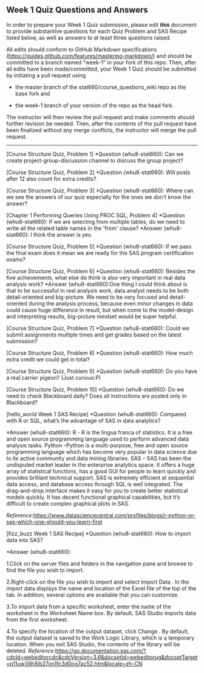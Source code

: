 ## Week 1 Quiz Questions and Answers

In order to prepare your Week 1 Quiz submission, please edit ***this*** document to provide substantive questions for each Quiz Problem and SAS Recipe listed below, as well as answers to at least three questions raised.

All edits should conform to GitHub Markdown specifications (https://guides.github.com/features/mastering-markdown/) and should be committed to a branch named "week-1" in your fork of this repo. Then, after all edits have been made/committed, your Week 1 Quiz should be submitted by initiating a pull request using

- the master branch of the stat660/course_questions_wiki repo as the base fork and

- the week-1 branch of your version of the repo as the head fork.

The instructor will then review the pull request and make comments should further revision be needed. Then, after the contents of the pull request have been finalized without any merge conflicts, the instructor will merge the pull request.



********************************************************************************



[Course Structure Quiz, Problem 1]
*Question (whu8-stat660): Can we create project-group-discussion channel to discuss the group project?



[Course Structure Quiz, Problem 2]
*Question (whu8-stat660): Will posts after 12 also count for extra credits?



[Course Structure Quiz, Problem 3]
*Question (whu8-stat660): Where can we see the answers of our quiz especially for the ones we don't know the answer?


[Chapter 1 Performing Queries Using PROC SQL, Problem 4]
*Question (whu8-stat660): If we are selecting from multiple tables, do we need to write all the related table names in the 'from' clause?
*Answer (whu8-stat660): I think the answer is yes.

[Course Structure Quiz, Problem 5]
*Question (whu8-stat660): If we pass the final exam does it mean we are ready for the SAS program certification exams?


[Course Structure Quiz, Problem 6]
*Question (whu8-stat660): Besides the five achievements, what else do think is also very important in real data analysis work?
*Answer (whu8-stat660):One thing I could think about is that to be successful in real analysis work, data analyst needs to be both detail-oriented and big-picture. We need to be very focused and detail-oriented during the analysis process, because even minor changes in data could cause huge difference in result, but when come to the model-design and interpreting results, big-picture mindset would be super helpful.


[Course Structure Quiz, Problem 7]
*Question (whu8-stat660): Could we submit assignments multiple times and get grades based on the latest submission?


[Course Structure Quiz, Problem 8]
*Question (whu8-stat660): How much extra credit we could get in total? 


[Course Structure Quiz, Problem 9]
*Question (whu8-stat660):  Do you have a real carrier pigeon? (Just curious:P) 


[Course Structure Quiz, Problem 10]
*Question (whu8-stat660): Do we need to check Blackboard daily? Does all instructions are posted only in Blackboard? 


[hello_world Week 1 SAS Recipe]
*Question (whu8-stat660): Compared with R or SQL, what’s the advantage of SAS in data analytics?

*Answer (whu8-stat660): R - R is the lingua franca of statistics. It is a free and open source programming language used to perform advanced data analysis tasks. Python –Python is a multi-purpose, free and open source programming language which has become very popular in data science due to its active community and data mining libraries. SAS – SAS has been the undisputed market leader in the enterprise analytics space. It offers a huge array of statistical functions, has a good GUI for people to learn quickly and provides brilliant technical support.
SAS is extremely efficient at sequential data access, and database access through SQL is well integrated. The drag-and-drop interface makes it easy for you to create better statistical models quickly.  It has decent functional graphical capabilities, but it’s difficult to create complex graphical plots in SAS.

*Reference*:https://www.datasciencecentral.com/profiles/blogs/r-python-or-sas-which-one-should-you-learn-first

[fizz_buzz Week 1 SAS Recipe]
*Question (whu8-stat660): How to import data into SAS?

*Answer (whu8-stat660):

1.Click on the server files and folders in the navigation pane and browse to find the file you wish to import.

2.Right-click on the file you wish to import and select Import Data . In the import data displays the name and location of the Excel file of the top of the tab. In addition, several options are available that you can customize. 

3.To import data from a specific worksheet, enter the name of the worksheet in the Worksheet Name box. By default, SAS Studio imports data from the first worksheet.

4.To specify the location of the output dataset, click Change . By default, the output dataset is saved to the Work Logic Library, which is a temporary location. When you exit SAS Studio, the contents of the library will be deleted.
*Reference*:https://go.documentation.sas.com/?cdcId=webeditorcdc&cdcVersion=3.6&docsetId=webeditorug&docsetTarget=p11uw39h8jb27on1fc3d0og7ac52.htm&locale=zh-CN

